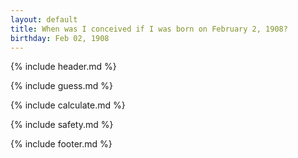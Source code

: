 ```yaml
---
layout: default
title: When was I conceived if I was born on February 2, 1908?
birthday: Feb 02, 1908
---
```


{% include header.md %}

{% include guess.md %}

{% include calculate.md %}

{% include safety.md %}

{% include footer.md %}



